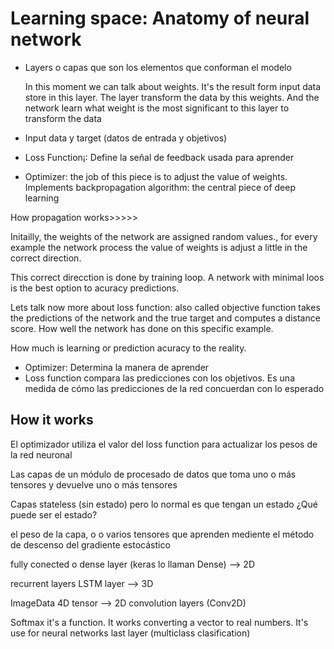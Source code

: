 # Learning space: Anatomy of neural network

* Layers o capas que son los elementos que conforman el modelo

   In this moment we can talk about weights. It's the result form input data store in this layer.
   The layer transform the data by this weights. And the network learn what weight is the most significant to this layer to transform the data


* Input data y target (datos de entrada y objetivos)
* Loss Function¡: Define la señal de feedback usada para aprender
*  Optimizer: the job of this piece is to adjust the value of weights. Implements backpropagation algorithm: the central piece of deep learning

How propagation works>>>>>

Initailly, the weights of the network are assigned random values., for every example the network process the value of weights is adjust a little in the correct direction.

This correct direcction is done by training loop. A network with minimal loos is the best option to acuracy predictions.

Lets talk now more about loss function: also called objective function takes the predictions of the network and the true target and computes a distance score. 
How well the network has done on this specific example. 

How much is learning or prediction acuracy to the reality.



* Optimizer: Determina la manera de aprender
* Loss function compara las predicciones con los objetivos. Es una medida de cómo las predicciones de la red concuerdan con lo esperado

## How it works
El optimizador utiliza el valor del loss function para actualizar los pesos de la red neuronal 

Las capas de un módulo de procesado de datos que toma uno o más tensores y devuelve uno o más tensores

Capas stateless (sin estado) pero lo normal es que tengan un estado
¿Qué puede ser el estado?

el peso de la capa, o o varios tensores que aprenden mediente el método de descenso del gradiente estocástico

fully conected o dense layer (keras lo llaman Dense) --> 2D

recurrent layers LSTM layer --> 3D

ImageData 4D tensor --> 2D convolution layers (Conv2D)


Softmax it's a function. It works converting a vector to real numbers. It's use for neural networks last layer (multiclass clasification)




